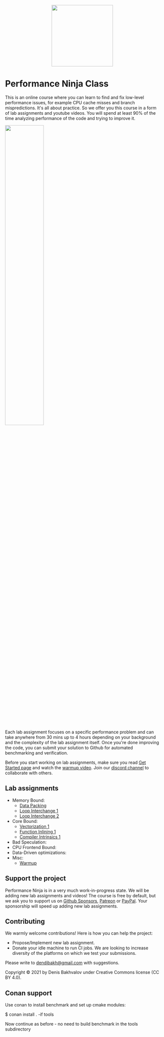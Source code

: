 <p align="center"> <img src="/logo.jpg" width=200> </p>

# Performance Ninja Class

This is an online course where you can learn to find and fix low-level performance issues, for example CPU cache misses and branch mispredictions. It's all about practice. So we offer you this course in a form of lab assignments and youtube videos. You will spend at least 90% of the time analyzing performance of the code and trying to improve it.

[<img src="https://img.youtube.com/vi/2tzdkC6IDbo/maxresdefault.jpg" width="50%">](https://youtu.be/2tzdkC6IDbo)

Each lab assignment focuses on a specific performance problem and can take anywhere from 30 mins up to 4 hours depending on your background and the complexity of the lab assignment itself. Once you're done improving the code, you can submit your solution to Github for automated benchmarking and verification.

Before you start working on lab assignments, make sure you read [Get Started page](GetStarted.md) and watch the [warmup video](https://youtu.be/jFRwAcIoLgQ). Join our [discord channel](https://discord.gg/8h6gEzgMDY) to collaborate with others.

## Lab assignments

* Memory Bound:
  * [Data Packing](labs/memory_bound/data_packing)
  * [Loop Interchange 1](labs/memory_bound/loop_interchange_1)
  * [Loop Interchange 2](labs/memory_bound/loop_interchange_2)
* Core Bound:
  * [Vectorization 1](labs/core_bound/vectorization_1)
  * [Function Inlining 1](labs/core_bound/function_inlining_1)
  * [Compiler Intrinsics 1](labs/core_bound/compiler_intrinsics_1)
* Bad Speculation:
* CPU Frontend Bound:
* Data-Driven optimizations:
* Misc:
  * [Warmup](labs/misc/warmup)

## Support the project

Performance Ninja is in a very much work-in-progress state. We will be adding new lab assignments and videos! The course is free by default, but we ask you to support us on [Github Sponsors](https://github.com/sponsors/dendibakh), [Patreon](https://www.patreon.com/dendibakh) or [PayPal](https://www.paypal.com/cgi-bin/webscr?cmd=_donations&business=TBM3NW8TKTT34&currency_code=USD&source=url). Your sponsorship will speed up adding new lab assignments.

## Contributing

We warmly welcome contributions! Here is how you can help the project:
* Propose/Implement new lab assignment.
* Donate your idle machine to run CI jobs. We are looking to increase diversity of the platforms on which we test your submissions.

Please write to dendibakh@gmail.com with suggestions.

Copyright © 2021 by Denis Bakhvalov under Creative Commons license (CC BY 4.0).

## Conan support

Use conan to install benchmark and set up cmake modules:

$ conan install . -if tools

Now continue as before - no need to build benchmark in the tools subdirectory
